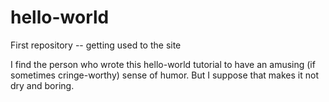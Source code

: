 hello-world
===========

First repository -- getting used to the site

I find the person who wrote this hello-world tutorial to have an amusing (if sometimes cringe-worthy) sense of humor. But I suppose that makes it not dry and boring.
